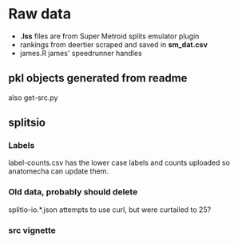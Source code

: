 # Raw data

- **.lss** files are from Super Metroid splits emulator plugin
- rankings from deertier scraped and saved in **sm_dat.csv**
- james.R james' speedrunner handles

## pkl objects generated from readme

also get-src.py 

## splitsio

### Labels

label-counts.csv has the lower case labels and counts uploaded so anatomecha
can update them.

### Old data, probably should delete

splitio-io.*.json attempts to use curl, but were curtailed to 25?

### src vignette


